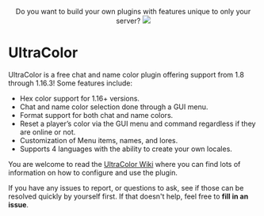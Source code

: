 <p align="center">
  Do you want to build your own plugins with features unique to only your server?
  <a href="https://mineacademy.org/invite?rl=wwwt">
    <img src="https://i.imgur.com/SuIyaDV.png" />
  </a>
</p>

# UltraColor
UltraColor is a free chat and name color plugin offering support from 1.8 through 1.16.3! Some features include:

* Hex color support for 1.16+ versions.
* Chat and name color selection done through a GUI menu.
* Format support for both chat and name colors.
* Reset a player’s color via the GUI menu and command regardless if they are online or not.
* Customization of Menu items, names, and lores.
* Supports 4 languages with the ability to create your own locales.

You are welcome to read the [UltraColor Wiki](https://github.com/UltimateGamer200/UltraColor/wiki) where you can find lots of information on how to configure and use the plugin.

If you have any issues to report, or questions to ask, see if those can be resolved quickly by yourself first. If that doesn't help, feel free to **fill in an issue**.
